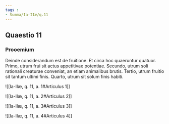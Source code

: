 ```yaml
---
tags : 
- Summa/Ia-IIæ/q.11
---
```


## Quaestio 11

### Prooemium

Deinde considerandum est de fruitione. Et circa hoc quaeruntur quatuor. Primo, utrum frui sit actus appetitivae potentiae. Secundo, utrum soli rationali creaturae conveniat, an etiam animalibus brutis. Tertio, utrum fruitio sit tantum ultimi finis. Quarto, utrum sit solum finis habiti.

![[Ia-IIæ, q. 11, a. 1#Articulus 1]]

![[Ia-IIæ, q. 11, a. 2#Articulus 2]]

![[Ia-IIæ, q. 11, a. 3#Articulus 3]]

![[Ia-IIæ, q. 11, a. 4#Articulus 4]]

